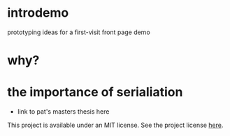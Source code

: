 # introdemo
prototyping ideas for a first-visit front page demo

# why?

# the importance of serialiation
 - link to pat's masters thesis here

This project is available under an MIT license. See the project license [here](introdemo/license.txt).
